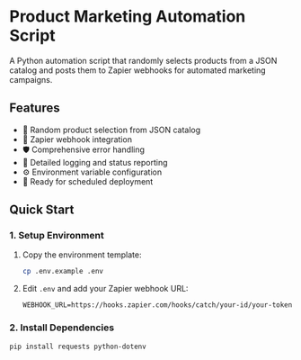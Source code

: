 # Product Marketing Automation Script

A Python automation script that randomly selects products from a JSON catalog and posts them to Zapier webhooks for automated marketing campaigns.

## Features

- 🎯 Random product selection from JSON catalog
- 🔗 Zapier webhook integration
- 🛡️ Comprehensive error handling
- 📝 Detailed logging and status reporting
- ⚙️ Environment variable configuration
- 🚀 Ready for scheduled deployment

## Quick Start

### 1. Setup Environment

1. Copy the environment template:
   ```bash
   cp .env.example .env
   ```

2. Edit `.env` and add your Zapier webhook URL:
   ```
   WEBHOOK_URL=https://hooks.zapier.com/hooks/catch/your-id/your-token
   ```

### 2. Install Dependencies

```bash
pip install requests python-dotenv

